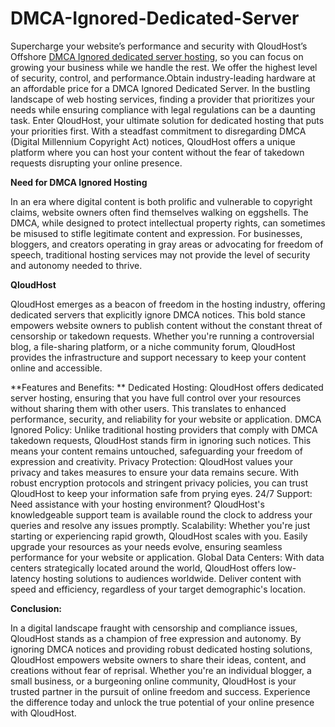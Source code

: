 # DMCA-Ignored-Dedicated-Server
Supercharge your website’s performance and security with QloudHost’s Offshore <a href="https://qloudhost.com/dmca-ignored-dedicated-servers/">DMCA Ignored dedicated server hosting</a>, so you can focus on growing your business while we handle the rest. We offer the highest level of security, control, and performance.Obtain industry-leading hardware at an affordable price for a DMCA Ignored Dedicated Server.
In the bustling landscape of web hosting services, finding a provider that prioritizes your needs while ensuring compliance with legal regulations can be a daunting task. Enter QloudHost, your ultimate solution for dedicated hosting that puts your priorities first. With a steadfast commitment to disregarding DMCA (Digital Millennium Copyright Act) notices, QloudHost offers a unique platform where you can host your content without the fear of takedown requests disrupting your online presence.

**Need for DMCA Ignored Hosting**

In an era where digital content is both prolific and vulnerable to copyright claims, website owners often find themselves walking on eggshells. The DMCA, while designed to protect intellectual property rights, can sometimes be misused to stifle legitimate content and expression. For businesses, bloggers, and creators operating in gray areas or advocating for freedom of speech, traditional hosting services may not provide the level of security and autonomy needed to thrive.

**QloudHost**

QloudHost emerges as a beacon of freedom in the hosting industry, offering dedicated servers that explicitly ignore DMCA notices. This bold stance empowers website owners to publish content without the constant threat of censorship or takedown requests. Whether you're running a controversial blog, a file-sharing platform, or a niche community forum, QloudHost provides the infrastructure and support necessary to keep your content online and accessible.

**Features and Benefits:
**
Dedicated Hosting: QloudHost offers dedicated server hosting, ensuring that you have full control over your resources without sharing them with other users. This translates to enhanced performance, security, and reliability for your website or application.
DMCA Ignored Policy: Unlike traditional hosting providers that comply with DMCA takedown requests, QloudHost stands firm in ignoring such notices. This means your content remains untouched, safeguarding your freedom of expression and creativity.
Privacy Protection: QloudHost values your privacy and takes measures to ensure your data remains secure. With robust encryption protocols and stringent privacy policies, you can trust QloudHost to keep your information safe from prying eyes.
24/7 Support: Need assistance with your hosting environment? QloudHost's knowledgeable support team is available round the clock to address your queries and resolve any issues promptly.
Scalability: Whether you're just starting or experiencing rapid growth, QloudHost scales with you. Easily upgrade your resources as your needs evolve, ensuring seamless performance for your website or application.
Global Data Centers: With data centers strategically located around the world, QloudHost offers low-latency hosting solutions to audiences worldwide. Deliver content with speed and efficiency, regardless of your target demographic's location.

**Conclusion:**

In a digital landscape fraught with censorship and compliance issues, QloudHost stands as a champion of free expression and autonomy. By ignoring DMCA notices and providing robust dedicated hosting solutions, QloudHost empowers website owners to share their ideas, content, and creations without fear of reprisal. Whether you're an individual blogger, a small business, or a burgeoning online community, QloudHost is your trusted partner in the pursuit of online freedom and success. Experience the difference today and unlock the true potential of your online presence with QloudHost.





